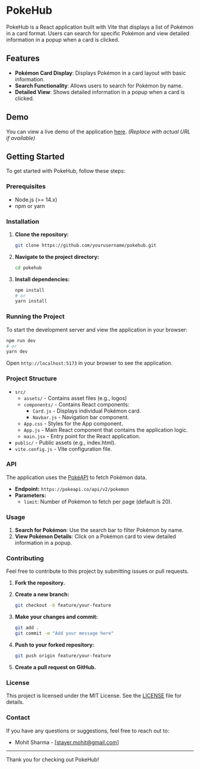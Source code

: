 # PokeHub

PokeHub is a React application built with Vite that displays a list of Pokémon in a card format. Users can search for specific Pokémon and view detailed information in a popup when a card is clicked.

## Features

- **Pokémon Card Display**: Displays Pokémon in a card layout with basic information.
- **Search Functionality**: Allows users to search for Pokémon by name.
- **Detailed View**: Shows detailed information in a popup when a card is clicked.

## Demo

You can view a live demo of the application [here](#). *(Replace with actual URL if available)*

## Getting Started

To get started with PokeHub, follow these steps:

### Prerequisites

- Node.js (>= 14.x)
- npm or yarn

### Installation

1. **Clone the repository:**

   ```bash
   git clone https://github.com/yourusername/pokehub.git
   ```

2. **Navigate to the project directory:**

   ```bash
   cd pokehub
   ```

3. **Install dependencies:**

   ```bash
   npm install
   # or
   yarn install
   ```

### Running the Project

To start the development server and view the application in your browser:

```bash
npm run dev
# or
yarn dev
```

Open `http://localhost:5173` in your browser to see the application.

### Project Structure

- `src/`
  - `assets/` - Contains asset files (e.g., logos)
  - `components/` - Contains React components:
    - `Card.js` - Displays individual Pokémon card.
    - `Navbar.js` - Navigation bar component.
  - `App.css` - Styles for the App component.
  - `App.js` - Main React component that contains the application logic.
  - `main.jsx` - Entry point for the React application.
- `public/` - Public assets (e.g., index.html).
- `vite.config.js` - Vite configuration file.

### API

The application uses the [PokéAPI](https://pokeapi.co/) to fetch Pokémon data.

- **Endpoint:** `https://pokeapi.co/api/v2/pokemon`
- **Parameters:**
  - `limit`: Number of Pokémon to fetch per page (default is 20).

### Usage

1. **Search for Pokémon**: Use the search bar to filter Pokémon by name.
2. **View Pokémon Details**: Click on a Pokémon card to view detailed information in a popup.

### Contributing

Feel free to contribute to this project by submitting issues or pull requests.

1. **Fork the repository.**
2. **Create a new branch:**

   ```bash
   git checkout -b feature/your-feature
   ```

3. **Make your changes and commit:**

   ```bash
   git add .
   git commit -m "Add your message here"
   ```

4. **Push to your forked repository:**

   ```bash
   git push origin feature/your-feature
   ```

5. **Create a pull request on GitHub.**

### License

This project is licensed under the MIT License. See the [LICENSE](LICENSE) file for details.

### Contact

If you have any questions or suggestions, feel free to reach out to:

- Mohit Sharma - [stayer.mohit@gmail.com]

---

Thank you for checking out PokeHub!